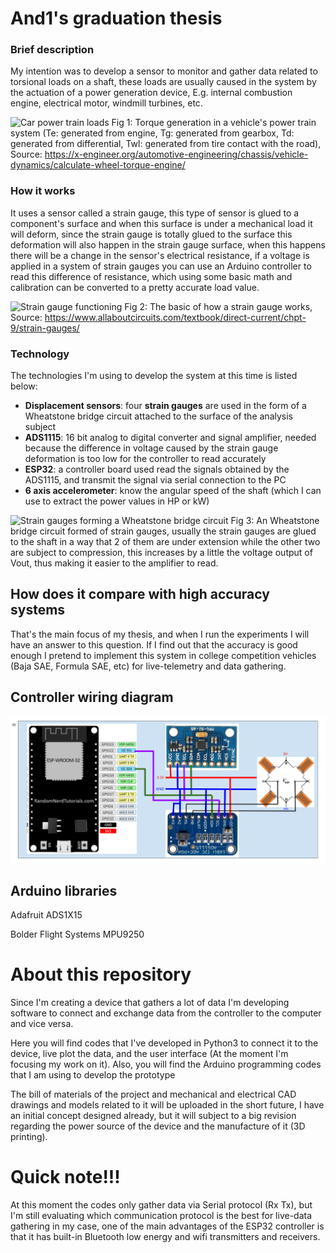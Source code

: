 # And1's graduation thesis

### Brief description

My intention was to develop a sensor to monitor and gather data related to torsional loads on a shaft, these loads are usually caused in the system by the actuation of a power generation device, E.g. internal combustion engine, electrical motor, windmill turbines, etc.

![Car power train loads](https://x-engineer.org/wp-content/uploads/2017/11/Vehicle-longitudinal-powertrain-diagram-1024x360.png)
Fig 1: Torque generation in a vehicle's power train system (Te: generated from engine, Tg: generated from gearbox, Td: generated from differential, Twl: generated from tire contact with the road), Source:  https://x-engineer.org/automotive-engineering/chassis/vehicle-dynamics/calculate-wheel-torque-engine/


### How it works

It uses a sensor called a strain gauge, this type of sensor is glued to a component's surface and when this surface is under a mechanical load it will deform, since the strain gauge is totally glued to the surface this deformation will also happen in the strain gauge surface, when this happens there will be a change in the sensor's electrical resistance, if a voltage is applied in a system of strain gauges you can use an Arduino controller to read this difference of resistance, which using some basic math and calibration can be converted to a pretty accurate load value.

![Strain gauge functioning](https://www.allaboutcircuits.com/uploads/articles/bonded-strain-gauge.jpg)
Fig 2: The basic of how a strain gauge works, Source: https://www.allaboutcircuits.com/textbook/direct-current/chpt-9/strain-gauges/

### Technology

The technologies I'm using to develop the system at this time is listed below:

* **Displacement sensors**: four **strain gauges** are used in the form of a Wheatstone bridge circuit attached to the surface of the analysis subject
* **ADS1115**: 16 bit analog to digital converter and signal amplifier, needed because the difference in voltage caused by the strain gauge deformation is too low for the controller to read accurately
* **ESP32**: a controller board used read the signals obtained by the ADS1115, and transmit the signal via serial connection to the PC 
* **6 axis accelerometer**: know the angular speed of the shaft (which I can use to extract the power values in HP or kW)

![Strain gauges forming a Wheatstone bridge circuit](https://www.researchgate.net/profile/Hossein-Akbari-9/publication/325339654/figure/fig9/AS:655842797948931@1533376516531/A-full-Wheatstone-bridge-strain-gauge-circuit.png)
Fig 3: An Wheatstone bridge circuit formed of strain gauges, usually the strain gauges are glued to the shaft in a way that 2 of them are under extension while the other two are subject to compression, this increases by a little the voltage output of Vout, thus making it easier to the amplifier to read.

## How does it compare with high accuracy systems

That's the main focus of my thesis, and when I run the experiments I will have an answer to this question. If I find out that the accuracy is good enough I pretend to implement this system in college competition vehicles (Baja SAE, Formula SAE, etc) for live-telemetry and data gathering.

## Controller wiring diagram

![ESP wiring diagram](Design/_device_wiring.png)

## Arduino libraries

Adafruit ADS1X15

Bolder Flight Systems MPU9250

# About this repository

Since I'm creating a device that gathers a lot of data I'm developing software to connect and exchange data from the controller to the computer and vice versa. 

Here you will find codes that I've developed in Python3 to connect it to the device, live plot the data, and the user interface (At the moment I'm focusing my work on it). Also, you will find the Arduino programming codes that I am using to develop the prototype

The bill of materials of the project and mechanical and electrical CAD drawings and models related to it will be uploaded in the short future, I have an initial concept designed already, but it will subject to a big revision regarding the power source of the device and the manufacture of it (3D printing).

# Quick note!!!

At this moment the codes only gather data via Serial protocol (Rx Tx), but I'm still evaluating which communication protocol is the best for live-data gathering in my case, one of the main advantages of the ESP32 controller is that it has built-in Bluetooth low energy and wifi transmitters and receivers.
